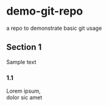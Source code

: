 # demo-git-repo
a repo to demonstrate basic git usage

## Section 1
Sample text
### 1.1
Lorem ipsum,   
dolor sic amet
